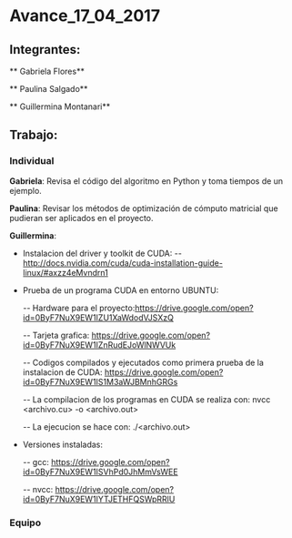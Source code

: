 # Avance_17_04_2017

## Integrantes:

** Gabriela Flores**

** Paulina Salgado**

** Guillermina Montanari**

## Trabajo:
### Individual

**Gabriela**: Revisa el código del algoritmo en Python y toma tiempos de un ejemplo.

**Paulina**: Revisar los métodos de optimización de cómputo matricial que pudieran ser aplicados en el proyecto.

**Guillermina**:

  - Instalacion del driver y toolkit de CUDA: 
      -- http://docs.nvidia.com/cuda/cuda-installation-guide-linux/#axzz4eMvndrn1
      
 - Prueba de un programa CUDA en entorno UBUNTU:
 
      -- Hardware para el proyecto:https://drive.google.com/open?id=0ByF7NuX9EW1IZU1XaWdodVJSXzQ
      
      -- Tarjeta grafica: https://drive.google.com/open?id=0ByF7NuX9EW1IZnRudEJoWlNWVUk
          
      -- Codigos compilados y ejecutados como primera prueba de la instalacion de CUDA:  https://drive.google.com/open?id=0ByF7NuX9EW1IS1M3aWJBMnhGRGs
          
     -- La compilacion de los programas en CUDA se realiza con: nvcc <archivo.cu> -o <archivo.out>
     
     -- La ejecucion se hace con: ./<archivo.out> 

  - Versiones instaladas:
  
    -- gcc: https://drive.google.com/open?id=0ByF7NuX9EW1ISVhPd0JhMmVsWEE
    
    -- nvcc: https://drive.google.com/open?id=0ByF7NuX9EW1IYTJETHFQSWpRRlU
    
### Equipo
